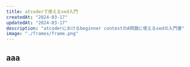 ```yaml
---
title: atcoderで使えるsed入門
createdAt: "2024-03-17"
updatedAt: "2024-03-17"
description: "atcoderにおけるbeginner contestのA問題に使えるsedの入門書"
image: "./frames/frame.png"
---
```


## aaa